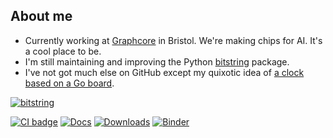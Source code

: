 ## About me

 - Currently working at [Graphcore](https://www.graphcore.ai) in Bristol. We're making chips for AI. It's a cool place to be.
 - I'm still maintaining and improving the Python [bitstring](https://github.com/scott-griffiths/bitstring) package. 
 - I've not got much else on GitHub except my quixotic idea of [a clock based on a Go board](http://scott-griffiths.github.io/go-clock/).

[![bitstring](https://raw.githubusercontent.com/scott-griffiths/bitstring/main/doc/bitstring_logo_small.png)](https://github.com/scott-griffiths/bitstring)

[![CI badge](https://github.com/scott-griffiths/bitstring/actions/workflows/.github/workflows/ci.yml/badge.svg)](https://github.com/scott-griffiths/bitstring/actions/workflows/ci.yml)
[![Docs](https://img.shields.io/readthedocs/bitstring)](https://bitstring.readthedocs.io/en/latest/)
[![Downloads](https://img.shields.io/pypi/dm/bitstring?color=blue)](https://pypistats.org/packages/bitstring)
[![Binder](https://mybinder.org/badge_logo.svg)](https://mybinder.org/v2/gh/scott-griffiths/bitstring/main?labpath=doc%2Fwalkthrough.ipynb)
